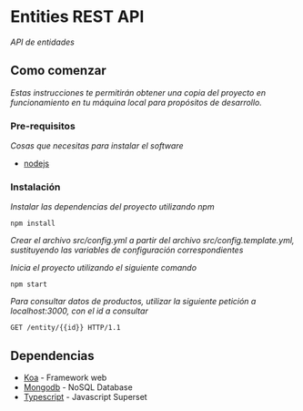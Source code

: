# Entities REST API

_API de entidades_

## Como comenzar
_Estas instrucciones te permitirán obtener una copia del proyecto en funcionamiento en tu máquina local para propósitos de desarrollo._

### Pre-requisitos

_Cosas que necesitas para instalar el software_

* [nodejs](https://nodejs.org/es)

### Instalación

_Instalar las dependencias del proyecto utilizando npm_

```
npm install
```

_Crear el archivo src/config.yml a partir del archivo src/config.template.yml, sustituyendo las variables de configuración correspondientes_

_Inicia el proyecto utilizando el siguiente comando_

```
npm start
```

_Para consultar datos de productos, utilizar la siguiente petición a localhost:3000, con el id a consultar_

```
GET /entity/{{id}} HTTP/1.1
```

## Dependencias

* [Koa](https://koajs.com) - Framework web
* [Mongodb](https://www.mongodb.com/es) - NoSQL Database
* [Typescript](https://www.typescriptlang.org/) - Javascript Superset
